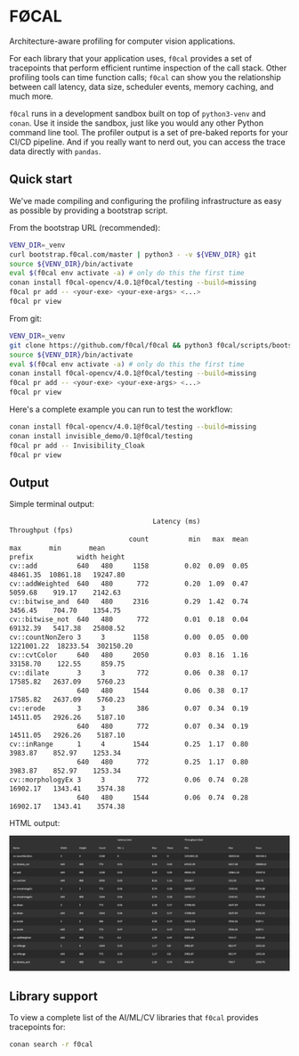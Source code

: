 # FØCAL

Architecture-aware profiling for computer vision applications.

For each library that your application uses, `f0cal` provides a set of tracepoints that perform efficient runtime inspection of the call stack. Other profiling tools can time function calls; `f0cal` can show you the relationship between call latency, data size, scheduler events, memory caching, and much more.

`f0cal` runs in a development sandbox built on top of `python3-venv` and `conan`. Use it inside the sandbox, just like you would any other Python command line tool. The profiler output is a set of pre-baked reports for your CI/CD pipeline. And if you really want to nerd out, you can access the trace data directly with `pandas`.

## Quick start

We've made compiling and configuring the profiling infrastructure as easy as possible by providing a bootstrap script.

From the bootstrap URL (recommended):

```bash
VENV_DIR=_venv
curl bootstrap.f0cal.com/master | python3 - -v ${VENV_DIR} git
source ${VENV_DIR}/bin/activate
eval $(f0cal env activate -a) # only do this the first time
conan install f0cal-opencv/4.0.1@f0cal/testing --build=missing
f0cal pr add -- <your-exe> <your-exe-args> <...>
f0cal pr view
```

From git:

```bash
VENV_DIR=_venv
git clone https://github.com/f0cal/f0cal && python3 f0cal/scripts/bootstrap.py -v ${VENV_DIR} local
source ${VENV_DIR}/bin/activate
eval $(f0cal env activate -a) # only do this the first time
conan install f0cal-opencv/4.0.1@f0cal/testing --build=missing
f0cal pr add -- <your-exe> <your-exe-args> <...>
f0cal pr view
```

Here's a complete example you can run to test the workflow:

```bash
conan install f0cal-opencv/4.0.1@f0cal/testing --build=missing
conan install invisible_demo/0.1@f0cal/testing
f0cal pr add -- Invisibility_Cloak
f0cal pr view
```

## Output

Simple terminal output:

```
                                    Latency (ms)             Throughput (fps)                     
                              count          min   max  mean              max       min       mean
prefix           width height                                                                     
cv::add          640   480     1158         0.02  0.09  0.05         48461.35  10861.18   19247.80
cv::addWeighted  640   480      772         0.20  1.09  0.47          5059.68    919.17    2142.63
cv::bitwise_and  640   480     2316         0.29  1.42  0.74          3456.45    704.70    1354.75
cv::bitwise_not  640   480      772         0.01  0.18  0.04         69132.39   5417.38   25808.52
cv::countNonZero 3     3       1158         0.00  0.05  0.00       1221001.22  18233.54  302150.20
cv::cvtColor     640   480     2050         0.03  8.16  1.16         33158.70    122.55     859.75
cv::dilate       3     3        772         0.06  0.38  0.17         17585.82   2637.09    5760.23
                 640   480     1544         0.06  0.38  0.17         17585.82   2637.09    5760.23
cv::erode        3     3        386         0.07  0.34  0.19         14511.05   2926.26    5187.10
                 640   480      772         0.07  0.34  0.19         14511.05   2926.26    5187.10
cv::inRange      1     4       1544         0.25  1.17  0.80          3983.87    852.97    1253.34
                 640   480      772         0.25  1.17  0.80          3983.87    852.97    1253.34
cv::morphologyEx 3     3        772         0.06  0.74  0.28         16902.17   1343.41    3574.38
                 640   480     1544         0.06  0.74  0.28         16902.17   1343.41    3574.38
```

HTML output:

![HTML table](/html_table.png?raw=true "Profiler output as HTML")

## Library support

To view a complete list of the AI/ML/CV libraries that `f0cal` provides tracepoints for:

```bash
conan search -r f0cal
```
